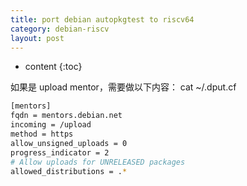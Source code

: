 ```yaml
---
title: port debian autopkgtest to riscv64
category: debian-riscv
layout: post
---
```

* content
{:toc}

如果是  upload mentor，需要做以下内容：
cat ~/.dput.cf
```bash
[mentors]
fqdn = mentors.debian.net
incoming = /upload
method = https
allow_unsigned_uploads = 0
progress_indicator = 2
# Allow uploads for UNRELEASED packages
allowed_distributions = .*
```

